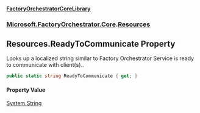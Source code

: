#### [FactoryOrchestratorCoreLibrary](./FactoryOrchestratorCoreLibrary.md 'FactoryOrchestratorCoreLibrary')
### [Microsoft.FactoryOrchestrator.Core](./Microsoft-FactoryOrchestrator-Core.md 'Microsoft.FactoryOrchestrator.Core').[Resources](./Microsoft-FactoryOrchestrator-Core-Resources.md 'Microsoft.FactoryOrchestrator.Core.Resources')
## Resources.ReadyToCommunicate Property
Looks up a localized string similar to Factory Orchestrator Service is ready to communicate with client(s)..  
```csharp
public static string ReadyToCommunicate { get; }
```
#### Property Value
[System.String](https://docs.microsoft.com/en-us/dotnet/api/System.String 'System.String')  
